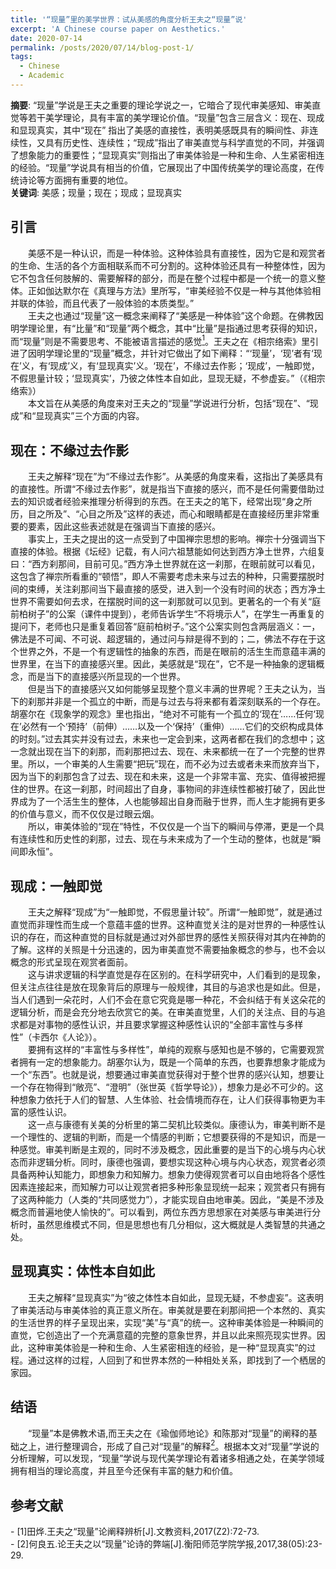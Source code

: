 ```yaml
---
title: '“现量”里的美学世界：试从美感的角度分析王夫之“现量”说'
excerpt: 'A Chinese course paper on Aesthetics.'
date: 2020-07-14
permalink: /posts/2020/07/14/blog-post-1/
tags:
  - Chinese
  - Academic
---
```

**摘要**: “现量”学说是王夫之重要的理论学说之一，它暗合了现代审美感知、审美直觉等若干美学理论，具有丰富的美学理论价值。“现量”包含三层含义：现在、现成和显现真实，其中“现在” 指出了美感的直接性，表明美感既具有的瞬间性、非连续性，又具有历史性、连续性；“现成”指出了审美直觉与科学直觉的不同，并强调了想象能力的重要性；“显现真实”则指出了审美体验是一种和生命、人生紧密相连的经验。“现量”学说具有相当的价值，它展现出了中国传统美学的理论高度，在传统诗论等方面拥有重要的地位。  
**关键词**: 美感；现量；现在；现成；显现真实  
## 引言
&emsp;&emsp;美感不是一种认识，而是一种体验。这种体验具有直接性，因为它是和观赏者的生命、生活的各个方面相联系而不可分割的。这种体验还具有一种整体性，因为它不包含任何肢解的、需要解释的部分，而是在整个过程中都是一个统一的意义整体。正如伽达默尔在《真理与方法》里所写，“审美经验不仅是一种与其他体验相并联的体验，而且代表了一般体验的本质类型。”  
&emsp;&emsp;王夫之也通过“现量”这一概念来阐释了“美感是一种体验”这个命题。在佛教因明学理论里，有“比量”和“现量”两个概念，其中“比量”是指通过思考获得的知识，而“现量”则是不需要思考、不能被语言描述的感觉[<sup>1</sup>](#refer-anchor-1)。王夫之在《相宗络索》里引进了因明学理论里的“现量”概念，并针对它做出了如下阐释：“‘现量’，‘现’者有‘现在’义，有‘现成’义，有‘显现真实’义。‘现在’，不缘过去作影；‘现成’，一触即觉，不假思量计较；‘显现真实’，乃彼之体性本自如此，显现无疑，不参虚妄。”（《相宗络索》）  
&emsp;&emsp;本文旨在从美感的角度来对王夫之的“现量”学说进行分析，包括“现在”、“现成”和“显现真实”三个方面的内容。  
## 现在：不缘过去作影
&emsp;&emsp;王夫之解释“现在”为“不缘过去作影”。从美感的角度来看，这指出了美感具有的直接性。所谓“不缘过去作影”，就是指当下直接的感兴，而不是任何需要借助过去的知识或者经验来推理分析得到的东西。在王夫之的笔下，经常出现“身之所历，目之所及”、“心目之所及”这样的表述，而心和眼睛都是在直接经历里非常重要的要素，因此这些表述就是在强调当下直接的感兴。  
&emsp;&emsp;事实上，王夫之提出的这一点受到了中国禅宗思想的影响。禅宗十分强调当下直接的体验。根据《坛经》记载，有人问六祖慧能如何达到西方净土世界，六组复曰：“西方刹那间，目前可见。”西方净土世界就在这一刹那，在眼前就可以看见，这包含了禅宗所看重的“顿悟”，即人不需要考虑未来与过去的种种，只需要摆脱时间的束缚，关注刹那间当下最直接的感受，进入到一个没有时间的状态；西方净土世界不需要如何去求，在摆脱时间的这一刹那就可以见到。更著名的一个有关“庭前柏树子”的公案（课件中提到），老师告诉学生“不将境示人”，在学生一再重复的提问下，老师也只是重复着回答“庭前柏树子。”这个公案实则包含两层涵义：一，佛法是不可闻、不可说、超逻辑的，通过问与辩是得不到的；二，佛法不存在于这个世界之外，不是一个有逻辑性的抽象的东西，而是在眼前的活生生而意蕴丰满的世界里，在当下的直接感兴里。因此，美感就是“现在”，它不是一种抽象的逻辑概念，而是当下的直接感兴所显现的一个世界。  
&emsp;&emsp;但是当下的直接感兴又如何能够呈现整个意义丰满的世界呢？王夫之认为，当下的刹那并非是一个孤立的中断，而是与过去与将来都有着深刻联系的一个存在。胡塞尔在《现象学的观念》里也指出，“绝对不可能有一个孤立的‘现在’……任何‘现在’必然有一个‘预持’（前伸）……以及一个‘保持’（重伸）……它们的交织构成具体的时刻。”过去其实并没有过去，未来也一定会到来，这两者都在我们的念想中；这一念就出现在当下的刹那，而刹那把过去、现在、未来都统一在了一个完整的世界里。所以，一个审美的人生需要“把玩”现在，而不必为过去或者未来而放弃当下，因为当下的刹那包含了过去、现在和未来，这是一个非常丰富、充实、值得被把握住的世界。在这一刹那，时间超出了自身，事物间的非连续性都被打破了，因此世界成为了一个活生生的整体，人也能够超出自身而融于世界，而人生才能拥有更多的价值与意义，而不仅仅是过眼云烟。  
&emsp;&emsp;所以，审美体验的“现在”特性，不仅仅是一个当下的瞬间与停滞，更是一个具有连续性和历史性的刹那，过去、现在与未来成为了一个生动的整体，也就是“瞬间即永恒”。
## 现成：一触即觉
&emsp;&emsp;王夫之解释“现成”为“一触即觉，不假思量计较”。所谓“一触即觉”，就是通过直觉而非理性而生成一个意蕴丰盛的世界。这种直觉关注的是对世界的一种感性认识的存在，而这种直觉的目标就是通过对外部世界的感性关照获得对其内在神韵的了解。这样的关照是十分迅速的，因为审美直觉不需要抽象概念的参与，也不会以概念的形式呈现在观赏者面前。  
&emsp;&emsp;这与讲求逻辑的科学直觉是存在区别的。在科学研究中，人们看到的是现象，但关注点往往是放在现象背后的原理与一般规律，其目的与追求也是如此。但是，当人们遇到一朵花时，人们不会在意它究竟是哪一种花，不会纠结于有关这朵花的逻辑分析，而是会充分地去欣赏它的美。在审美直觉里，人们的关注点、目的与追求都是对事物的感性认识，并且要求掌握这种感性认识的“全部丰富性与多样性”（卡西尔《人论》）。  
&emsp;&emsp;要拥有这样的“丰富性与多样性”，单纯的观察与感知也是不够的，它需要观赏者拥有一定的想象能力。胡塞尔认为，既是一个简单的东西，也要靠想象才能成为一个“东西”。也就是说，想要通过审美直觉获得对于整个世界的感兴认知，想要让一个存在物得到“敞亮”、“澄明”（张世英《哲学导论》），想象力是必不可少的。这种想象力依托于人们的智慧、人生体验、社会情境而存在，让人们获得事物更为丰富的感性认识。  
&emsp;&emsp;这一点与康德有关美的分析里的第二契机比较类似。康德认为，审美判断不是一个理性的、逻辑的判断，而是一个情感的判断；它想要获得的不是知识，而是一种感觉。审美判断是主观的，同时不涉及概念，因此重要的是当下的心境与内心状态而非逻辑分析。同时，康德也强调，要想实现这种心境与内心状态，观赏者必须具备两种认知能力，即想象力和知解力。想象力使得观赏者可以自由地将各个感性因素连接起来，而知解力可以让观赏者把多种形象显现统一起来；观赏者只有拥有了这两种能力（人类的“共同感觉力”），才能实现自由地审美。因此，“美是不涉及概念而普遍地使人愉快的”。可以看到，两位东西方思想家在对美感与审美进行分析时，虽然思维模式不同，但是思想也有几分相似，这大概就是人类智慧的共通之处。
## 显现真实：体性本自如此
&emsp;&emsp;王夫之解释“显现真实”为“彼之体性本自如此，显现无疑，不参虚妄”。这表明了审美活动与审美体验的真正意义所在。审美就是要在刹那间把一个本然的、真实的生活世界的样子呈现出来，实现“美”与“真”的统一。这种审美体验是一种瞬间的直觉，它创造出了一个充满意蕴的完整的意象世界，并且以此来照亮现实世界。因此，这种审美体验是一种和生命、人生紧密相连的经验，是一种“显现真实”的过程。通过这样的过程，人回到了和世界本然的一种相处关系，即找到了一个栖居的家园。
## 结语
&emsp;&emsp;“现量”本是佛教术语,而王夫之在《瑜伽师地论》和陈那对“现量”的阐释的基础之上，进行整理调合，形成了自己对“现量”的解释[<sup>2</sup>](#refer-anchor-2)。根据本文对“现量”学说的分析理解，可以发现，“现量”学说与现代美学理论有着诸多相通之处，在美学领域拥有相当的理论高度，并且至今还保有丰富的魅力和价值。
## 参考文献
<div id="refer-anchor-1"></div>
- [1]田烨.王夫之“现量”论阐释辨析[J].文教资料,2017(Z2):72-73.
<div id="refer-anchor-2"></div>
- [2]何良五.论王夫之以“现量”论诗的弊端[J].衡阳师范学院学报,2017,38(05):23-29.